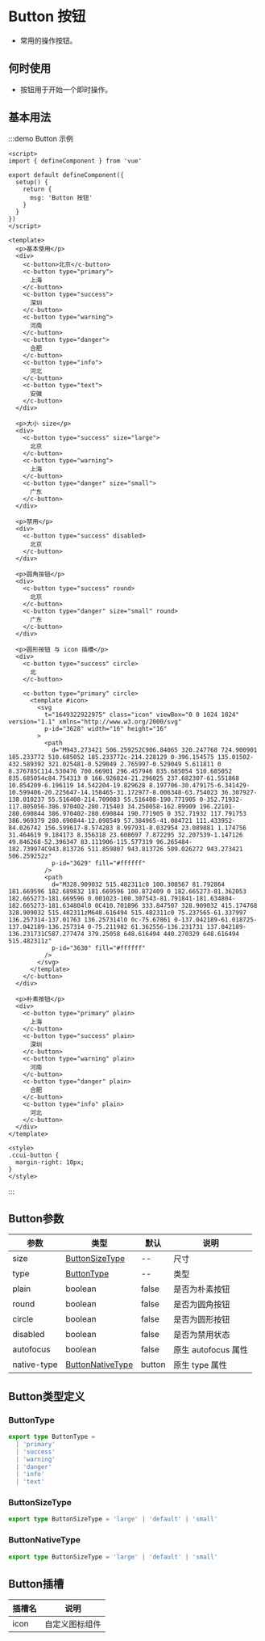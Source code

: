 # Button 按钮

- 常用的操作按钮。

## 何时使用

- 按钮用于开始一个即时操作。

## 基本用法

:::demo Button 示例

```vue
<script>
import { defineComponent } from 'vue'

export default defineComponent({
  setup() {
    return {
      msg: 'Button 按钮'
    }
  }
})
</script>

<template>
  <p>基本使用</p>
  <div>
    <c-button>北京</c-button>
    <c-button type="primary">
      上海
    </c-button>
    <c-button type="success">
      深圳
    </c-button>
    <c-button type="warning">
      河南
    </c-button>
    <c-button type="danger">
      合肥
    </c-button>
    <c-button type="info">
      河北
    </c-button>
    <c-button type="text">
      安徽
    </c-button>
  </div>

  <p>大小 size</p>
  <div>
    <c-button type="success" size="large">
      北京
    </c-button>
    <c-button type="warning">
      上海
    </c-button>
    <c-button type="danger" size="small">
      广东
    </c-button>
  </div>

  <p>禁用</p>
  <div>
    <c-button type="success" disabled>
      北京
    </c-button>
  </div>

  <p>圆角按钮</p>
  <div>
    <c-button type="success" round>
      北京
    </c-button>
    <c-button type="danger" size="small" round>
      广东
    </c-button>
  </div>

  <p>圆形按钮 与 icon 插槽</p>
  <div>
    <c-button type="success" circle>
      北
    </c-button>

    <c-button type="primary" circle>
      <template #icon>
        <svg
          t="1649322922975" class="icon" viewBox="0 0 1024 1024" version="1.1" xmlns="http://www.w3.org/2000/svg"
          p-id="3628" width="16" height="16"
        >
          <path
            d="M943.273421 506.259252C906.84065 320.247768 724.900901 185.233772 510.685052 185.233772c-214.228129 0-396.154575 135.01502-432.589392 321.025481-0.529049 2.765997-0.529049 5.611811 0 8.376785C114.530476 700.66901 296.457946 835.685054 510.685052 835.685054c84.754313 0 166.926824-21.296025 237.682307-61.551868 10.854209-6.196119 14.542204-19.829628 8.197706-30.479175-6.341429-10.599406-20.225647-14.158465-31.172977-8.006348-63.754023 36.307927-138.010237 55.516408-214.709083 55.516408-190.771905 0-352.71932-117.805056-386.970402-280.715403 34.250058-162.89909 196.22101-280.690844 386.970402-280.690844 190.771905 0 352.71932 117.791753 386.969379 280.690844-12.098549 57.384965-41.084721 111.433952-84.026742 156.599617-8.574283 8.997931-8.032954 23.089881 1.174756 31.464619 9.184173 8.356318 23.608697 7.872295 32.207539-1.147126 49.846268-52.396347 83.111906-115.577319 96.265484-182.739974C943.813726 511.859807 943.813726 509.026272 943.273421 506.259252z"
            p-id="3629" fill="#ffffff"
          />
          <path
            d="M328.909032 515.482311c0 100.308567 81.792864 181.669596 182.689832 181.669596 100.872409 0 182.665273-81.362053 182.665273-181.669596 0.001023-100.307543-81.791841-181.634804-182.665273-181.634804l0 0C410.701896 333.847507 328.909032 415.174768 328.909032 515.482311zM648.616494 515.482311c0 75.237565-61.337997 136.257314-137.01763 136.257314l0 0c-75.67861 0-137.042189-61.018725-137.042189-136.257314 0-75.211982 61.362556-136.231731 137.042189-136.231731C587.277474 379.25058 648.616494 440.270329 648.616494 515.482311z"
            p-id="3630" fill="#ffffff"
          />
        </svg>
      </template>
    </c-button>
  </div>

  <p>朴素按钮</p>
  <div>
    <c-button type="primary" plain>
      上海
    </c-button>
    <c-button type="success" plain>
      深圳
    </c-button>
    <c-button type="warning" plain>
      河南
    </c-button>
    <c-button type="danger" plain>
      合肥
    </c-button>
    <c-button type="info" plain>
      河北
    </c-button>
  </div>
</template>

<style>
.ccui-button {
  margin-right: 10px;
}
</style>
```

:::

## Button参数

| 参数        | 类型                                  | 默认   | 说明                |
| ----------- | ------------------------------------- | ------ | ------------------- |
| size        | [ButtonSizeType](#buttonsizetype)     | --     | 尺寸                |
| type        | [ButtonType](#buttontype)             | --     | 类型                |
| plain       | boolean                               | false  | 是否为朴素按钮      |
| round       | boolean                               | false  | 是否为圆角按钮      |
| circle      | boolean                               | false  | 是否为圆形按钮      |
| disabled    | boolean                               | false  | 是否为禁用状态      |
| autofocus   | boolean                               | false  | 原生 autofocus 属性 |
| native-type | [ButtonNativeType](#buttonnativetype) | button | 原生 type 属性      |

## Button类型定义

### ButtonType

```ts
export type ButtonType =
  | 'primary'
  | 'success'
  | 'warning'
  | 'danger'
  | 'info'
  | 'text'
```

### ButtonSizeType

```ts
export type ButtonSizeType = 'large' | 'default' | 'small'
```

### ButtonNativeType

```ts
export type ButtonSizeType = 'large' | 'default' | 'small'
```

## Button插槽

| 插槽名 | 说明           |
| ------ | -------------- |
| icon   | 自定义图标组件 |
